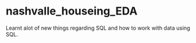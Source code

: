 # nashvalle_houseing_EDA

Learnt alot of new things regarding SQL and how to work with data using SQL.
